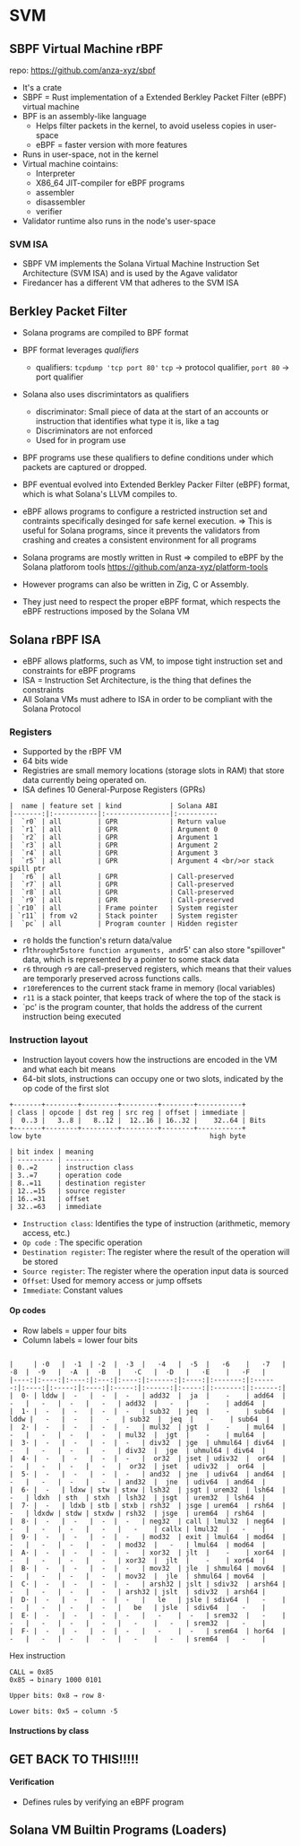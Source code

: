 # SVM
## SBPF Virtual Machine rBPF
repo: https://github.com/anza-xyz/sbpf 

- It's a crate
- SBPF = Rust implementation of a Extended Berkley Packet Filter (eBPF) virtual machine
- BPF is an assembly-like language
    - Helps filter packets in the kernel, to avoid useless copies in user-space
    - eBPF = faster version with more features
- Runs in user-space, not in the kernel
- Virtual machine cointains:
    - Interpreter
    - X86_64 JIT-compiler for eBPF programs
    - assembler
    - disassembler
    - verifier
- Validator runtime also runs in the node's user-space

### SVM ISA
- SBPF VM implements the Solana Virtual Machine Instruction Set Architecture (SVM ISA) and is used by the Agave validator
- Firedancer has a different VM that adheres to the SVM ISA

## Berkley Packet Filter
- Solana programs are compiled to BPF format

- BPF format leverages *qualifiers*
    - qualifiers: `tcpdump 'tcp port 80'` `tcp` -> protocol qualifier, `port 80` -> port qualifier

- Solana also uses discrimintators as qualifiers
    - discriminator: Small piece of data at the start of an accounts or instruction that identifies what type it is, like a tag 
    - Discriminators are not enforced
    - Used for in program use

- BPF programs use these qualifiers to define conditions under which packets are captured or dropped. 

- BPF eventual evolved into Extended Berkley Packer Filter (eBPF) format, which is what Solana's LLVM compiles to.

- eBPF allows programs to configure a restricted instruction set and contraints specifically desinged for safe kernel execution.
=> This is useful for Solana programs, since it prevents the validators from crashing and creates a consistent environment for all programs

- Solana programs are mostly written in Rust => compiled to eBPF by the Solana platforom tools https://github.com/anza-xyz/platform-tools

- However programs can also be written in Zig, C or Assembly.

- They just need to respect the proper eBPF format, which respects the eBPF restructions imposed by the Solana VM

## Solana rBPF ISA

- eBPF allows platforms, such as VM, to impose tight instruction set and constraints for eBPF programs
- ISA = Instruction Set Architecture, is the thing that defines the constraints
- All Solana VMs must adhere to ISA in order to be compliant with the Solana Protocol

###  Registers
- Supported by the rBPF VM
- 64 bits wide
- Registries are small memory locations (storage slots in RAM) that store data currently being operated on.
- ISA defines 10 General-Purpose Registers (GPRs)

```
|  name | feature set | kind            | Solana ABI 
|-------:|:-----------|:----------------|:----------
|  `r0` | all         | GPR             | Return value
|  `r1` | all         | GPR             | Argument 0 
|  `r2` | all         | GPR             | Argument 1 
|  `r3` | all         | GPR             | Argument 2 
|  `r4` | all         | GPR             | Argument 3 
|  `r5` | all         | GPR             | Argument 4 <br/>or stack spill ptr
|  `r6` | all         | GPR             | Call-preserved 
|  `r7` | all         | GPR             | Call-preserved 
|  `r8` | all         | GPR             | Call-preserved 
|  `r9` | all         | GPR             | Call-preserved 
| `r10` | all         | Frame pointer   | System register 
| `r11` | from v2     | Stack pointer   | System register 
|  `pc` | all         | Program counter | Hidden register
```
- `r0` holds the function's return data/value
- r1` through `r5` store function arguments, and `r5' can also store "spillover" data, which is represented by a pointer to some stack data
- `r6` through `r9` are call-preserved registers, which means that their values are temporarly preserved across functions calls.
- `r10`references to the current stack frame in memory (local variables)
-  `r11` is a stack pointer, that keeps track of where the top of the stack is
- `pc' is the program counter, that holds the address of the current instruction being executed

### Instruction layout
- Instruction layout covers how the instructions are encoded in the VM and what each bit means
- 64-bit slots, instructions can occupy one or two slots, indicated by the op code of the first slot

```
+-------+--------+---------+---------+--------+-----------+
| class | opcode | dst reg | src reg | offset | immediate |
|  0..3 |   3..8 |   8..12 |  12..16 | 16..32 |    32..64 | Bits
+-------+--------+---------+---------+--------+-----------+
low byte                                          high byte
```

```
| bit index | meaning
| --------- | -------
| 0..=2     | instruction class
| 3..=7     | operation code
| 8..=11    | destination register
| 12..=15   | source register
| 16..=31   | offset
| 32..=63   | immediate
```
- `Instruction class`: Identifies the type of instruction (arithmetic, memory access, etc.)
- `Op code `: The specific operation
- `Destination register`: The register where the result of the operation will be stored
- `Source register`: The register where the operation input data is sourced
- `Offset`: Used for memory access or jump offsets
- `Immediate`: Constant values

#### Op codes
- Row labels = upper four bits
- Column labels = lower four bits
```

|     | ·0   |  ·1  | ·2  |  ·3  |   ·4   |  ·5  |   ·6    |   ·7   |  ·8  |  ·9   |  ·A  |  ·B   |   ·C   |  ·D   |   ·E    |   ·F   |
|----:|:----:|:----:|:---:|:----:|:------:|:----:|:-------:|:------:|:----:|:-----:|:----:|:-----:|:------:|:-----:|:-------:|:------:|
|  0· | lddw |  -   |  -  |  -   | add32  |  ja  |    -    | add64  |  -   |   -   |  -   |   -   | add32  |   -   |    -    | add64  |
|  1· |  -   |  -   |  -  |  -   | sub32  | jeq  |    -    | sub64  | lddw |   -   |  -   |   -   | sub32  |  jeq  |    -    | sub64  |
|  2· |  -   |  -   |  -  |  -   | mul32  | jgt  |    -    | mul64  |  -   |   -   |  -   |   -   | mul32  |  jgt  |    -    | mul64  |
|  3· |  -   |  -   |  -  |  -   | div32  | jge  | uhmul64 | div64  |  -   |   -   |  -   |   -   | div32  |  jge  | uhmul64 | div64  |
|  4· |  -   |  -   |  -  |  -   |  or32  | jset | udiv32  |  or64  |  -   |   -   |  -   |   -   |  or32  | jset  | udiv32  |  or64  |
|  5· |  -   |  -   |  -  |  -   | and32  | jne  | udiv64  | and64  |  -   |   -   |  -   |   -   | and32  |  jne  | udiv64  | and64  |
|  6· |  -   | ldxw | stw | stxw | lsh32  | jsgt | urem32  | lsh64  |  -   | ldxh  | sth  | stxh  | lsh32  | jsgt  | urem32  | lsh64  |
|  7· |  -   | ldxb | stb | stxb | rsh32  | jsge | urem64  | rsh64  |  -   | ldxdw | stdw | stxdw | rsh32  | jsge  | urem64  | rsh64  |
|  8· |  -   |  -   |  -  |  -   | neg32  | call | lmul32  | neg64  |  -   |   -   |  -   |   -   |   -    | callx | lmul32  |   -    |
|  9· |  -   |  -   |  -  |  -   | mod32  | exit | lmul64  | mod64  |  -   |   -   |  -   |   -   | mod32  |   -   | lmul64  | mod64  |
|  A· |  -   |  -   |  -  |  -   | xor32  | jlt  |    -    | xor64  |  -   |   -   |  -   |   -   | xor32  |  jlt  |    -    | xor64  |
|  B· |  -   |  -   |  -  |  -   | mov32  | jle  | shmul64 | mov64  |  -   |   -   |  -   |   -   | mov32  |  jle  | shmul64 | mov64  |
|  C· |  -   |  -   |  -  |  -   | arsh32 | jslt | sdiv32  | arsh64 |  -   |   -   |  -   |   -   | arsh32 | jslt  | sdiv32  | arsh64 |
|  D· |  -   |  -   |  -  |  -   |   le   | jsle | sdiv64  |   -    |  -   |   -   |  -   |   -   |   be   | jsle  | sdiv64  |   -    |
|  E· |  -   |  -   |  -  |  -   |   -    |  -   | srem32  |   -    |  -   |   -   |  -   |   -   |   -    |   -   | srem32  |   -    |
|  F· |  -   |  -   |  -  |  -   |   -    |  -   | srem64  | hor64  |  -   |   -   |  -   |   -   |   -    |   -   | srem64  |   -    |

```

Hex instruction
```
CALL = 0x85
0x85 → binary 1000 0101

Upper bits: 0x8 → row 8·

Lower bits: 0x5 → column ·5
``` 


#### Instructions by class

## GET BACK TO THIS!!!!!

#### Verification
- Defines rules by verifying an eBPF program

## Solana VM Builtin Programs (Loaders)


